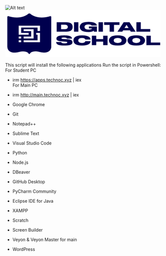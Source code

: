 ![Alt text](image-url "Optional title")  
<img src="https://github.com/ShpetimD/DigitalSchool/blob/main/DS_Logo.png" width="500" height="150">


This script will install the following applications
Run the script in Powershell:
For Student PC
- irm https://apps.technoc.xyz | iex  
For Main PC
- irm http://main.technoc.xyz | iex



- Google Chrome
- Git
- Notepad++
- Sublime Text
- Visual Studio Code
- Python
- Node.js
- DBeaver
- GitHub Desktop
- PyCharm Community
- Eclipse IDE for Java
- XAMPP
- Scratch
- Screen Builder
- Veyon & Veyon Master for main
- WordPress
